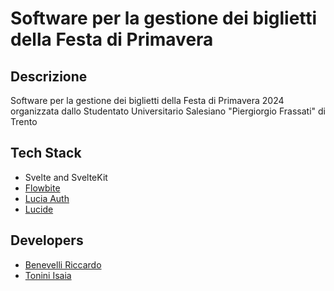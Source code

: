 # Software per la gestione dei biglietti della Festa di Primavera

## Descrizione
Software per la gestione dei biglietti della Festa di Primavera 2024 organizzata dallo Studentato Universitario Salesiano "Piergiorgio Frassati" di Trento

## Tech Stack
- Svelte and SvelteKit
- [Flowbite](https://flowbite-svelte.com/)
- [Lucia Auth](https://lucia-auth.com/)
- [Lucide](https://lucide.dev/)

## Developers
- [Benevelli Riccardo](https://github.com/RickyBenevelli)
- [Tonini Isaia](https://github.com/Isax03)